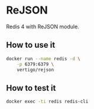 ReJSON
======

Redis 4 with ReJSON module.

## How to use it

```sh
docker run --name redis -d \
    -p 6379:6379 \
    vertigo/rejson
```

## How to test it

```sh
docker exec -ti redis redis-cli
```
